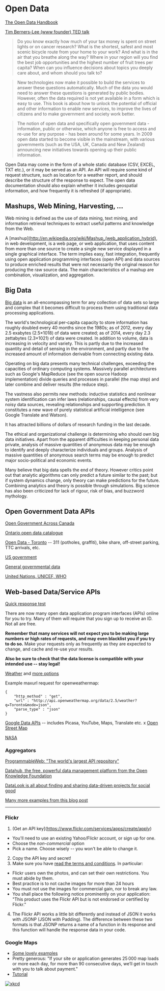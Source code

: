 # Open Data

[The Open Data Handbook](http://opendatahandbook.org/en/index.html)

[Tim Berners-Lee (www founder) TED talk](http://www.ted.com/talks/tim_berners_lee_the_year_open_data_went_worldwide?language=en)

> Do you know exactly how much of your tax money is spent on street lights or on cancer research? What is the shortest, safest and most scenic bicycle route from your home to your work? And what is in the air that you breathe along the way? Where in your region will you find the best job opportunities and the highest number of fruit trees per capita? When can you influence decisions about topics you deeply care about, and whom should you talk to?

> New technologies now make it possible to build the services to answer these questions automatically. Much of the data you would need to answer these questions is generated by public bodies. However, often the data required is not yet available in a form which is easy to use. This book is about how to unlock the potential of official and other information to enable new services, to improve the lives of citizens and to make government and society work better.

> The notion of open data and specifically open government data - information, public or otherwise, which anyone is free to access and re-use for any purpose - has been around for some years. In 2009 open data started to become visible in the mainstream, with various governments (such as the USA, UK, Canada and New Zealand) announcing new initiatives towards opening up their public information.

Open Data may come in the form of a whole static database (CSV, EXCEL, TXT etc.), or it may be served as an API. An API will require some kind of request structure, such as location for a weather report, and should describe the structure of the response to expect. The open data documentation should also explain whether it includes geospatial information, and how frequently it is refreshed (if appropriate).

## Mashups, Web Mining, Harvesting, ... 

Web mining is defined as the use of data mining, text mining, and information retrieval techniques to extract useful patterns and knowledge from the Web.

A [mashup](http://en.wikipedia.org/wiki/Mashup_(web_application_hybrid), in web development, is a web page, or web application, that uses content from more than one source to create a single new service displayed in a single graphical interface. The term implies easy, fast integration, frequently using open application programming interfaces (open API) and data sources to produce enriched results that were not necessarily the original reason for producing the raw source data. The main characteristics of a mashup are combination, visualization, and aggregation. 

## Big Data

[Big data](http://en.wikipedia.org/wiki/Big_data) is an all-encompassing term for any collection of data sets so large and complex that it becomes difficult to process them using traditional data processing applications.

The world's technological per-capita capacity to store information has roughly doubled every 40 months since the 1980s; as of 2012, every day 2.5 exabytes (2.5×1018) of data were created; as of 2014, every day 2.3 zettabytes (2.3×1021) of data were created. In addition to volume, data is increasing in velocity and variety. This is partly due to the increased quantity and detail of sensing in the environment, and partly due to the increased amount of information derivable from connecting existing data. 

Operating on big data presents many technical challenges, exceeding the capacities of ordinary computing systems. Massively parallel architectures such as Google's MapReduce (see the open source Hadoop implementation) divide queries and processes in parallel (the map step) and later combine and deliver results (the reduce step). 

The vastness also permits new methods: inductive statistics and nonlinear system identification can infer laws (relationships, causal effects) from very noisy data sources, revealing relationships and supporting prediction. It constitutes a new wave of purely statistical artificial intelligence (see Google Translate and Watson). 

It has attracted billions of dollars of research funding in the last decade. 

The ethical and organizational challenge is determining who should own big data initiatives. Apart from the apparent difficulties in keeping personal data private, analysis of massive quantities of anonymous data may be enough to identify and deeply characterize individuals and groups. Analysis of massive quantities of anonymous search terms may be enough to predict major socio-political and economic events. 

Many believe that big data spells the end of theory. However critics point out that analytic algorithms can only predict a future similar to the past; but if system dynamics change, only theory can make predictions for the future. Combining analytics and theory is possible through simulations. Big science has also been criticized for lack of rigour, risk of bias, and buzzword mythology.

## Open Government Data APIs

[Open Government Across Canada](http://open.canada.ca/en/maps/open-data-canada)

[Ontario open data catalogue](http://www.ontario.ca/government/open-data-ontario)

[Open Data - Toronto](http://www1.toronto.ca/wps/portal/contentonly?vgnextoid=9e56e03bb8d1e310VgnVCM10000071d60f89RCRD) -- 311 (potholes, graffiti), bike share, off-street parking, TTC arrivals, etc.

[US government](https://www.data.gov/developers/apis)

[General governmental data](http://dev.socrata.com)

[United Nations, UNICEF, WHO](https://www.undata-api.org)

## Web-based Data/Service APIs

[Quick response test](http://httpbin.org)

There are now many open data application program interfaces (APIs) online for you to try. Many of them will require that you sign up to receive an ID. Not all are free. 

**Remember that many services will not expect you to be making large numbers or high rates of requests, and may even blacklist you if you try to do so.** Make your requests only as frequently as they are expected to change, and cache and re-use your results. 

**Also be sure to check that the data license is compatible with your intended use -- stay legal!**

[Weather](http://openweathermap.org/API) and [more options](http://superdevresources.com/weather-forecast-api-for-developing-apps/)

Example maxurl  request for openweathermap:

	{
		"http_method" : "get",
		"url" : "http://api.openweathermap.org/data/2.5/weather?q=Toronto&mode=json",
		"parse_type" : "json"
	}

[Google Data APIs](https://developers.google.com/gdata/docs/directory) -- includes Picasa, YouTube, Maps, Translate etc.
x
[Open Street Map](http://wiki.openstreetmap.org/wiki/API)

[NASA](http://open.nasa.gov/developer/)

### Aggregators

[ProgrammableWeb: "The world's largest API repository"](http://www.programmableweb.com/apis/directory)

[Datahub, the free, powerful data management platform from the Open Knowledge Foundation](http://datahub.io)

[DataLook is all about finding and sharing data-driven projects for social good](http://datalook.io)

[Many more examples from this blog post](http://blog.visual.ly/data-sources/)

---

### Flickr

1. (Get an API key](https://www.flickr.com/services/apps/create/apply)
- You'll need to use an existing Yahoo/Flickr account, or sign up for one.
- Choose the *non-commercial* option
- Pick a name. Choose wisely -- you won't be able to change it. 
2. Copy the API key and secret!
3. Make sure you have [read the terms and conditions](https://www.flickr.com/services/api/tos/). In particular:
- Flickr users own the photos, and can set their own restrictions. You must abide by them.
- Best practice is to not cache images for more than 24 hours
- You must not use the images for commercial gain, nor to break any law.
- You shall place the following notice prominently on your application: "This product uses the Flickr API but is not endorsed or certified by Flickr."
4. The Flickr API works a little bit differently and instead of JSON it works with JSONP (JSON with Padding). The difference between these two formats is that JSONP returns a name of a function in its response and this function will handle the response data in your code.

### Google Maps

- [Some lovely examples](https://developers.google.com/maps/documentation/javascript/)
- Pretty generous: "If your site or application generates 25 000 map loads or more each day, for more than 90 consecutive days, we’ll get in touch with you to talk about payment."
- [Tutorial](https://developers.google.com/maps/documentation/javascript/tutorial)

[![xkcd](http://imgs.xkcd.com/comics/api.png)](https://xkcd.com/1481/)